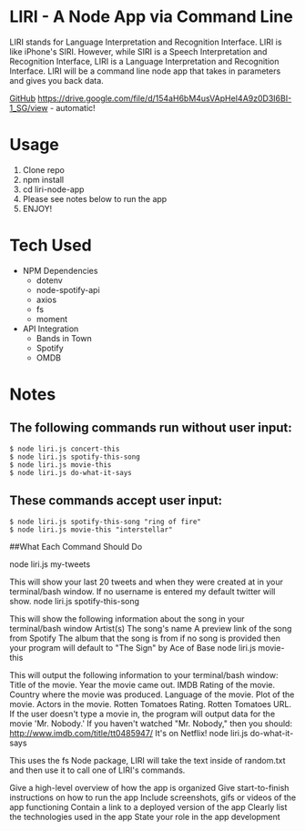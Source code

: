 # LIRI - A Node App via Command Line

LIRI stands for Language Interpretation and Recognition Interface. LIRI is like iPhone's SIRI. However, while SIRI is a Speech Interpretation and Recognition Interface, LIRI is a Language Interpretation and Recognition Interface. LIRI will be a command line node app that takes in parameters and gives you back data.

[GitHub](https://github.com/gwyscaver/liri-node-app)
https://drive.google.com/file/d/154aH6bM4usVApHeI4A9z0D3I6BI-1_SG/view - automatic!





# Usage
1. Clone repo
2. npm install
3. cd liri-node-app
4. Please see notes below to run the app
5. ENJOY!

# Tech Used
* NPM Dependencies
    * dotenv
    * node-spotify-api
    * axios
    * fs
    * moment
* API Integration
    * Bands in Town
    * Spotify
    * OMDB



# Notes


## The following commands run without user input:
    $ node liri.js concert-this
    $ node liri.js spotify-this-song
    $ node liri.js movie-this
    $ node liri.js do-what-it-says

## These commands accept user input:
    $ node liri.js spotify-this-song "ring of fire"
    $ node liri.js movie-this "interstellar"

##What Each Command Should Do

node liri.js my-tweets <twitter user name here>

This will show your last 20 tweets and when they were created at in your terminal/bash window.
If no username is entered my default twitter will show.
node liri.js spotify-this-song <song name here>

This will show the following information about the song in your terminal/bash window
Artist(s)
The song's name
A preview link of the song from Spotify
The album that the song is from
if no song is provided then your program will default to
"The Sign" by Ace of Base
node liri.js movie-this <movie name here>

This will output the following information to your terminal/bash window:
Title of the movie.
Year the movie came out.
IMDB Rating of the movie.
Country where the movie was produced.
Language of the movie.
Plot of the movie.
Actors in the movie.
Rotten Tomatoes Rating.
Rotten Tomatoes URL.
If the user doesn't type a movie in, the program will output data for the movie 'Mr. Nobody.'
If you haven't watched "Mr. Nobody," then you should: http://www.imdb.com/title/tt0485947/
It's on Netflix!
node liri.js do-what-it-says

This uses the fs Node package, LIRI will take the text inside of random.txt and then use it to call one of LIRI's commands.



Give a high-level overview of how the app is organized
Give start-to-finish instructions on how to run the app
Include screenshots, gifs or videos of the app functioning
Contain a link to a deployed version of the app
Clearly list the technologies used in the app
State your role in the app development





